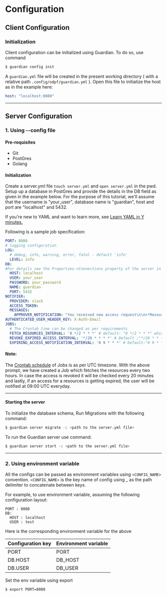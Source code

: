 # Configuration
## Client Configuration

### Initialization
Client configuration can be initialized using Guardian.
To do so, use command
```bash
$ guardian config init
``` 
A `guardian.yml` file will be created in the present working directory ( with a relative path `.config/odpf/guardian.yml` ). Open this file to initialize the host as in the example here: 

```yaml
host: "localhost:8080"
```
---
## Server Configuration

### 1. Using --config file
#### Pre-requisites
- Git
- PostGres
- Golang

#### Initialization
Create a server.yml file `touch server.yml` and `open server.yml` in the pwd. Setup up a database in PostGres and provide the details in the DB field as given in the example below. For the purpose of this tutorial, we'll assume that the username is "your_user", database name is "guardian", host and port are "localhost" and 5432.

If you're new to YAML and want to learn more, see [Learn YAML in Y minutes.](https://learnxinyminutes.com/docs/yaml/)

Following is a sample job specification:

```yaml
PORT: 8080
# logging configuration
LOG:
  # debug, info, warning, error, fatal - default 'info'
  LEVEL: info
DB:                     
#For details see the Properties->Connections property of the server in PGAdmin tool
  HOST: localhost      
  USER: your_user
  PASSWORD: your_password
  NAME: guardian
  PORT: 5432          
NOTIFIER:
  PROVIDER: slack
  ACCESS_TOKEN: 
  MESSAGES:
    APPROVER_NOTIFICATION: "You received new access request\n\n>*Resource Name*: `{{.resource_name}}`\n>*Access Level*: `{{.role}}`\n>*Requested for*: `{{.requestor}}`\n\nPlease visit https://console-beta.data.integration.golabs.io/dataaccess/manage-requests/{{.appeal_id}} to approve/reject the request."
AUTHENTICATED_USER_HEADER_KEY: X-Auth-Email
JOBS:
  # The Crontab time can be changed as per requirements
  FETCH_RESOURCES_INTERVAL: '0 */2 * * *' # default: "0 */2 * * *" which means "At minute 0 past every 2nd hour"
  REVOKE_EXPIRED_ACCESS_INTERVAL: '*/20 * * * *' # Default :"*/20 * * * *" meaning “At every 20th minute" 
  EXPIRING_ACCESS_NOTIFICATION_INTERVAL: '0 9 * * *' # Default:"0 9 * * *" meaning "At minute 0 past hour 9"
```

#### Note: 
The [Crontab schedule](https://crontab.guru) of Jobs is as per UTC timezone. With the above prompt, we have created a Job which fetches the resources every two hours. In case the access is revoked it will be checked every 20 minutes and lastly, if an access for a resources is getting expired, the user will be notified at 09:00 UTC everyday.

---
#### Starting the server
To initialize the database schema, Run Migrations with the following command:
```sh
$ guardian server migrate -c <path to the server.yml file>
```

To run the Guardian server use command:

```sh
$ guardian server start -c <path to the server.yml file>
```

---
### 2. Using environment variable

All the configs can be passed as environment variables using `<CONFIG_NAME>` convention. `<CONFIG_NAME>` is the key name of config using _ as the path delimiter to concatenate between keys. 

For example, to use environment variable, assuming the following configuration layout:

```
PORT : 8080
DB:
  HOST : localhost
  USER : test 
```
Here is the corresponding environment variable for the above

Configuration key | Environment variable |
------------------|----------------------|
PORT              | PORT                 |
DB.HOST           | DB_HOST              |
DB.USER           | DB_USER              |

Set the env variable using export
```
$ export PORT=8080
```



